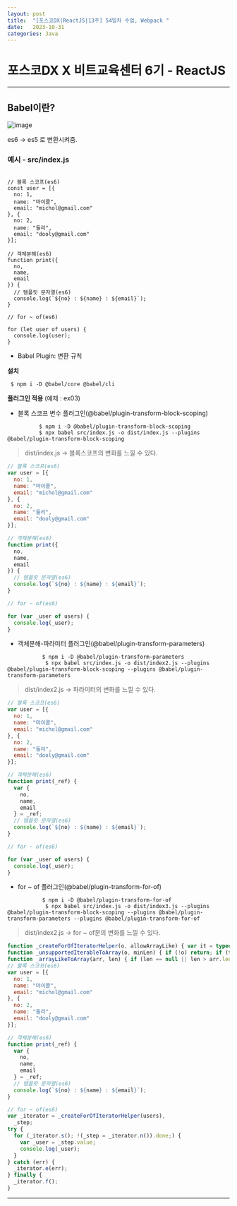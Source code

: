 ```yaml
---
layout: post
title:  "[포스코DX|ReactJS|13주] 54일차 수업, Webpack "
date:   2023-10-31
categories: Java
---
```


# 포스코DX X 비트교육센터 6기 - ReactJS

---

## Babel이란?

![image](https://github.com/talkingOrange/talkingOrange.github.io/assets/88815795/94a0ab43-1e73-41ae-80a8-69dbf4978995)

es6 -> es5 로 변환시켜줌.

### 예시 - src/index.js


```

// 블록 스코프(es6)
const user = [{
  no: 1,
  name: "마이콜",
  email: "michol@gmail.com"
}, {
  no: 2,
  name: "둘리",
  email: "dooly@gmail.com"
}];

// 객체분해(es6)
function print({
  no,
  name,
  email
}) {
  // 템플릿 문자열(es6)
  console.log(`${no} : ${name} : ${email}`);
}

// for ~ of(es6)

for (let user of users) {
  console.log(user);
}

```


- Babel Plugin: 변환 규칙 

**설치**

` $ npm i -D @babel/core @babel/cli`


**플러그인 적용** (예제 : ex03)

- 블록 스코프 변수 플러그인(@babel/plugin-transform-block-scoping)

```
          $ npm i -D @babel/plugin-transform-block-scoping
          $ npx babel src/index.js -o dist/index.js --plugins @babel/plugin-transform-block-scoping
```

> dist/index.js -> 블록스코프의 변화를 느낄 수 있다.

```js
// 블록 스코프(es6)
var user = [{
  no: 1,
  name: "마이콜",
  email: "michol@gmail.com"
}, {
  no: 2,
  name: "둘리",
  email: "dooly@gmail.com"
}];

// 객체분해(es6)
function print({
  no,
  name,
  email
}) {
  // 템플릿 문자열(es6)
  console.log(`${no} : ${name} : ${email}`);
}

// for ~ of(es6)

for (var _user of users) {
  console.log(_user);
}

```

- 객체분해-파라미터 플러그인(@babel/plugin-transform-parameters)

```
           $ npm i -D @babel/plugin-transform-parameters
            $ npx babel src/index.js -o dist/index2.js --plugins @babel/plugin-transform-block-scoping --plugins @babel/plugin-transform-parameters
```

> dist/index2.js -> 파라미터의 변화를 느낄 수 있다.

```js
// 블록 스코프(es6)
var user = [{
  no: 1,
  name: "마이콜",
  email: "michol@gmail.com"
}, {
  no: 2,
  name: "둘리",
  email: "dooly@gmail.com"
}];

// 객체분해(es6)
function print(_ref) {
  var {
    no,
    name,
    email
  } = _ref;
  // 템플릿 문자열(es6)
  console.log(`${no} : ${name} : ${email}`);
}

// for ~ of(es6)

for (var _user of users) {
  console.log(_user);
}

```


- for ~ of 플러그인(@babel/plugin-transform-for-of)

```
           $ npm i -D @babel/plugin-transform-for-of
            $ npx babel src/index.js -o dist/index3.js --plugins @babel/plugin-transform-block-scoping --plugins @babel/plugin-transform-parameters --plugins @babel/plugin-transform-for-of
```



> dist/index2.js -> for ~ of문의 변화를 느낄 수 있다.

```js
function _createForOfIteratorHelper(o, allowArrayLike) { var it = typeof Symbol !== "undefined" && o[Symbol.iterator] || o["@@iterator"]; if (!it) { if (Array.isArray(o) || (it = _unsupportedIterableToArray(o)) || allowArrayLike && o && typeof o.length === "number") { if (it) o = it; var i = 0; var F = function () {}; return { s: F, n: function () { if (i >= o.length) return { done: true }; return { done: false, value: o[i++] }; }, e: function (e) { throw e; }, f: F }; } throw new TypeError("Invalid attempt to iterate non-iterable instance.\nIn order to be iterable, non-array objects must have a [Symbol.iterator]() method."); } var normalCompletion = true, didErr = false, err; return { s: function () { it = it.call(o); }, n: function () { var step = it.next(); normalCompletion = step.done; return step; }, e: function (e) { didErr = true; err = e; }, f: function () { try { if (!normalCompletion && it.return != null) it.return(); } finally { if (didErr) throw err; } } }; }
function _unsupportedIterableToArray(o, minLen) { if (!o) return; if (typeof o === "string") return _arrayLikeToArray(o, minLen); var n = Object.prototype.toString.call(o).slice(8, -1); if (n === "Object" && o.constructor) n = o.constructor.name; if (n === "Map" || n === "Set") return Array.from(o); if (n === "Arguments" || /^(?:Ui|I)nt(?:8|16|32)(?:Clamped)?Array$/.test(n)) return _arrayLikeToArray(o, minLen); }
function _arrayLikeToArray(arr, len) { if (len == null || len > arr.length) len = arr.length; for (var i = 0, arr2 = new Array(len); i < len; i++) arr2[i] = arr[i]; return arr2; }
// 블록 스코프(es6)
var user = [{
  no: 1,
  name: "마이콜",
  email: "michol@gmail.com"
}, {
  no: 2,
  name: "둘리",
  email: "dooly@gmail.com"
}];

// 객체분해(es6)
function print(_ref) {
  var {
    no,
    name,
    email
  } = _ref;
  // 템플릿 문자열(es6)
  console.log(`${no} : ${name} : ${email}`);
}

// for ~ of(es6)
var _iterator = _createForOfIteratorHelper(users),
  _step;
try {
  for (_iterator.s(); !(_step = _iterator.n()).done;) {
    var _user = _step.value;
    console.log(_user);
  }
} catch (err) {
  _iterator.e(err);
} finally {
  _iterator.f();
}

```


---


